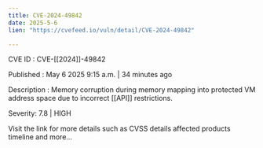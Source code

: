 ```yaml
---
title: CVE-2024-49842
date: 2025-5-6
lien: "https://cvefeed.io/vuln/detail/CVE-2024-49842"

---
```


CVE ID : CVE-[[2024]]-49842

Published :  May 6
2025
9:15 a.m. | 34 minutes ago

Description : Memory corruption during memory mapping into protected VM address space due to incorrect  [[API]] restrictions.

Severity: 7.8 | HIGH

Visit the link for more details
such as CVSS details
affected products
timeline
and more...
